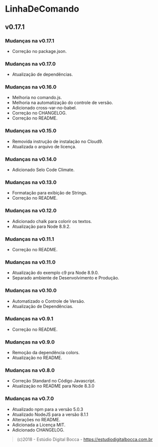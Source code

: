 # LinhaDeComando

## v0.17.1

### Mudanças na v0.17.1

- Correção no package.json.

### Mudanças na v0.17.0

- Atualização de dependências.

### Mudanças na v0.16.0

- Melhoria no comando.js.
- Melhoria na automatização do controle de versão.
- Adicionado cross-var-no-babel.
- Correção no CHANGELOG.
- Correção no README.

### Mudanças na v0.15.0

- Removida instrução de instalação no Cloud9.
- Atualizada o arquivo de licença.

### Mudanças na v0.14.0

- Adicionado Selo Code Climate.

### Mudanças na v0.13.0

- Formatação para exibição de Strings.
- Correção no README.

### Mudanças na v0.12.0

- Adicionado chalk para colorir os textos.
- Atualização para Node 8.9.2.

### Mudanças na v0.11.1

- Correção no README.

### Mudanças na v0.11.0

- Atualização do exemplo c9 pra Node 8.9.0.
- Separado ambiente de Desenvolvimento e Produção.

### Mudanças na v0.10.0

- Automatizado o Controle de Versão.
- Atualização de Dependências.

### Mudanças na v0.9.1

- Correção no README.

### Mudanças na v0.9.0

- Remoção da dependência colors.
- Atualização no README.

### Mudanças na v0.8.0

- Correção Standard no Código Javascript.
- Atualização no README para Node 8.3.0

### Mudanças na v0.7.0

- Atualizado npm para a versão 5.0.3
- Atualizado NodeJS para a versão 8.1.1
- Alterações no README.
- Adicionada a Licença MIT.
- Adicionado CHANGELOG.

>(c)2018 - Estúdio Digital Bocca - <https://estudiodigitalbocca.com.br>